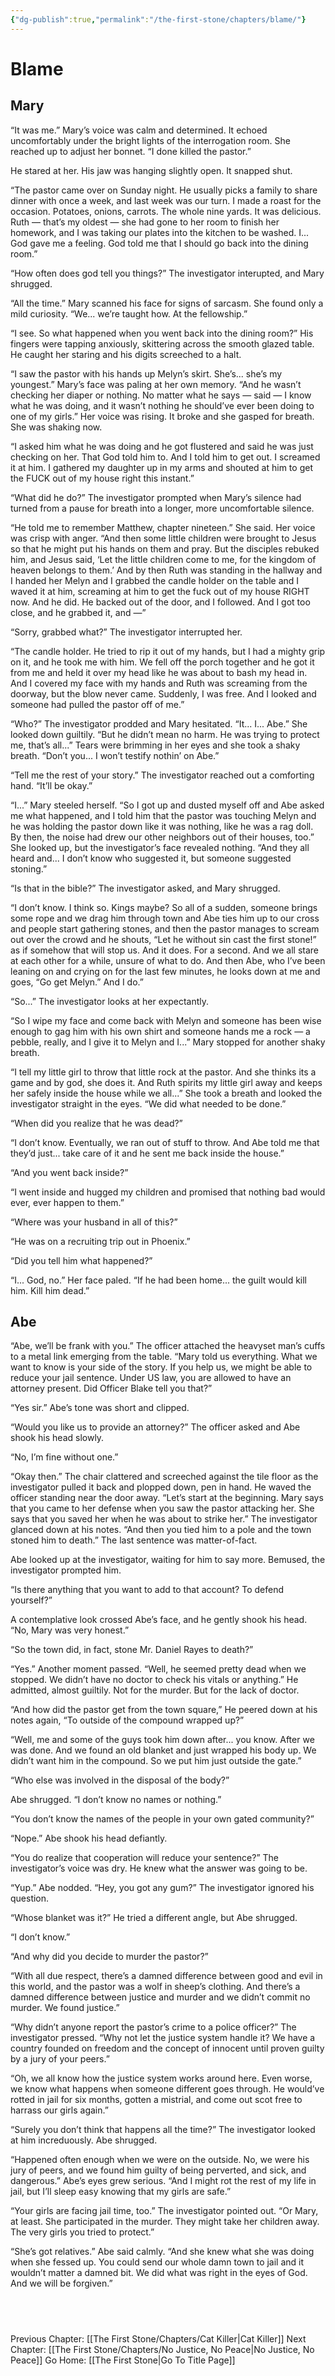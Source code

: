 ```yaml
---
{"dg-publish":true,"permalink":"/the-first-stone/chapters/blame/"}
---
```


# Blame

## Mary

“It was me.” Mary’s voice was calm and determined. It echoed uncomfortably under the bright lights of the interrogation room. She reached up to adjust her bonnet. “I done killed the pastor.”

He stared at her. His jaw was hanging slightly open. It snapped shut.

“The pastor came over on Sunday night. He usually picks a family to share dinner with once a week, and last week was our turn. I made a roast for the occasion. Potatoes, onions, carrots. The whole nine yards. It was delicious. Ruth — that’s my oldest — she had gone to her room to finish her homework, and I was taking our plates into the kitchen to be washed. I... God gave me a feeling. God told me that I should go back into the dining room.”

“How often does god tell you things?” The investigator interupted, and Mary shrugged.

“All the time.” Mary scanned his face for signs of sarcasm. She found only a mild curiosity. “We... we’re taught how. At the fellowship.”

“I see. So what happened when you went back into the dining room?” His fingers were tapping anxiously, skittering across the smooth glazed table. He caught her staring and his digits screeched to a halt.

“I saw the pastor with his hands up Melyn’s skirt. She’s... she’s my youngest.” Mary’s face was paling at her own memory. “And he wasn’t checking her diaper or nothing. No matter what he says — said — I know what he was doing, and it wasn’t nothing he should’ve ever been doing to one of my girls.” Her voice was rising. It broke and she gasped for breath. She was shaking now.

“I asked him what he was doing and he got flustered and said he was just checking on her. That God told him to. And I told him to get out. I screamed it at him. I gathered my daughter up in my arms and shouted at him to get the FUCK out of my house right this instant.”

“What did he do?” The investigator prompted when Mary’s silence had turned from a pause for breath into a longer, more uncomfortable silence.

“He told me to remember Matthew, chapter nineteen.” She said. Her voice was crisp with anger. “And then some little children were brought to Jesus so that he might put his hands on them and pray. But the disciples rebuked him, and Jesus said, ‘Let the little children come to me, for the kingdom of heaven belongs to them.’ And by then Ruth was standing in the hallway and I handed her Melyn and I grabbed the candle holder on the table and I waved it at him, screaming at him to get the fuck out of my house RIGHT now. And he did. He backed out of the door, and I followed. And I got too close, and he grabbed it, and —”

“Sorry, grabbed what?” The investigator interrupted her.

“The candle holder. He tried to rip it out of my hands, but I had a mighty grip on it, and he took me with him. We fell off the porch together and he got it from me and held it over my head like he was about to bash my head in. And I covered my face with my hands and Ruth was screaming from the doorway, but the blow never came. Suddenly, I was free. And I looked and someone had pulled the pastor off of me.”

“Who?” The investigator prodded and Mary hesitated. “It... I... Abe.” She looked down guiltily. “But he didn’t mean no harm. He was trying to protect me, that’s all...” Tears were brimming in her eyes and she took a shaky breath. “Don’t you... I won’t testify nothin’ on Abe.”

“Tell me the rest of your story.” The investigator reached out a comforting hand. “It’ll be okay.”

“I...” Mary steeled herself. “So I got up and dusted myself off and Abe asked me what happened, and I told him that the pastor was touching Melyn and he was holding the pastor down like it was nothing, like he was a rag doll. By then, the noise had drew our other neighbors out of their houses, too.” She looked up, but the investigator’s face revealed nothing. “And they all heard and... I don’t know who suggested it, but someone suggested stoning.”

“Is that in the bible?” The investigator asked, and Mary shrugged.

“I don’t know. I think so. Kings maybe? So all of a sudden, someone brings some rope and we drag him through town and Abe ties him up to our cross and people start gathering stones, and then the pastor manages to scream out over the crowd and he shouts, “Let he without sin cast the first stone!” as if somehow that will stop us. And it does. For a second. And we all stare at each other for a while, unsure of what to do. And then Abe, who I’ve been leaning on and crying on for the last few minutes, he looks down at me and goes, “Go get Melyn.” And I do.”

“So...” The investigator looks at her expectantly.

“So I wipe my face and come back with Melyn and someone has been wise enough to gag him with his own shirt and someone hands me a rock — a pebble, really, and I give it to Melyn and I...” Mary stopped for another shaky breath.

“I tell my little girl to throw that little rock at the pastor. And she thinks its a game and by god, she does it. And Ruth spirits my little girl away and keeps her safely inside the house while we all...” She took a breath and looked the investigator straight in the eyes. “We did what needed to be done.”

“When did you realize that he was dead?”

“I don’t know. Eventually, we ran out of stuff to throw. And Abe told me that they’d just... take care of it and he sent me back inside the house.”

“And you went back inside?”

“I went inside and hugged my children and promised that nothing bad would ever, ever happen to them.”

“Where was your husband in all of this?”

“He was on a recruiting trip out in Phoenix.”

“Did you tell him what happened?”

“I... God, no.” Her face paled. “If he had been home... the guilt would kill him. Kill him dead.”

## Abe

“Abe, we’ll be frank with you.” The officer attached the heavyset man’s cuffs to a metal link emerging from the table. “Mary told us everything. What we want to know is your side of the story. If you help us, we might be able to reduce your jail sentence. Under US law, you are allowed to have an attorney present. Did Officer Blake tell you that?”

“Yes sir.” Abe’s tone was short and clipped.

“Would you like us to provide an attorney?” The officer asked and Abe shook his head slowly.

“No, I’m fine without one.”

“Okay then.” The chair clattered and screeched against the tile floor as the investigator pulled it back and plopped down, pen in hand. He waved the officer standing near the door away. “Let’s start at the beginning. Mary says that you came to her defense when you saw the pastor attacking her. She says that you saved her when he was about to strike her.” The investigator glanced down at his notes. “And then you tied him to a pole and the town stoned him to death.” The last sentence was matter-of-fact.

Abe looked up at the investigator, waiting for him to say more. Bemused, the investigator prompted him.

“Is there anything that you want to add to that account? To defend yourself?”

A contemplative look crossed Abe’s face, and he gently shook his head. “No, Mary was very honest.”

“So the town did, in fact, stone Mr. Daniel Rayes to death?”

“Yes.” Another moment passed. “Well, he seemed pretty dead when we stopped. We didn’t have no doctor to check his vitals or anything.” He admitted, almost guiltily. Not for the murder. But for the lack of doctor.

“And how did the pastor get from the town square,” He peered down at his notes again, “To outside of the compound wrapped up?”

“Well, me and some of the guys took him down after... you know. After we was done. And we found an old blanket and just wrapped his body up. We didn’t want him in the compound. So we put him just outside the gate.”

“Who else was involved in the disposal of the body?”

Abe shrugged. “I don’t know no names or nothing.”

“You don’t know the names of the people in your own gated community?”

“Nope.” Abe shook his head defiantly.

“You do realize that cooperation will reduce your sentence?” The investigator’s voice was dry. He knew what the answer was going to be.

“Yup.” Abe nodded. “Hey, you got any gum?” The investigator ignored his question.

“Whose blanket was it?” He tried a different angle, but Abe shrugged.

“I don’t know.”

“And why did you decide to murder the pastor?”

“With all due respect, there’s a damned difference between good and evil in this world, and the pastor was a wolf in sheep’s clothing. And there’s a damned difference between justice and murder and we didn’t commit no murder. We found justice.”

“Why didn’t anyone report the pastor’s crime to a police officer?” The investigator pressed. “Why not let the justice system handle it? We have a country founded on freedom and the concept of innocent until proven guilty by a jury of your peers.”

“Oh, we all know how the justice system works around here. Even worse, we know what happens when someone different goes through. He would’ve rotted in jail for six months, gotten a mistrial, and come out scot free to harrass our girls again.”

“Surely you don’t think that happens all the time?” The investigator looked at him increduously. Abe shrugged.

“Happened often enough when we were on the outside. No, we were his jury of peers, and we found him guilty of being perverted, and sick, and dangerous.” Abe’s eyes grew serious. “And I might rot the rest of my life in jail, but I’ll sleep easy knowing that my girls are safe.”

“Your girls are facing jail time, too.” The investigator pointed out. “Or Mary, at least. She participated in the murder. They might take her children away. The very girls you tried to protect.”

“She’s got relatives.” Abe said calmly. “And she knew what she was doing when she fessed up. You could send our whole damn town to jail and it wouldn’t matter a damned bit. We did what was right in the eyes of God. And we will be forgiven.”


  
---
Previous Chapter: [[The First Stone/Chapters/Cat Killer\|Cat Killer]]
Next Chapter: [[The First Stone/Chapters/No Justice, No Peace\|No Justice, No Peace]]
Go Home: [[The First Stone\|Go To Title Page]]
  


